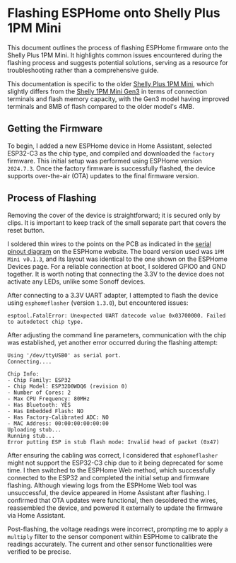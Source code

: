 # Flashing ESPHome onto Shelly Plus 1PM Mini

This document outlines the process of flashing ESPHome firmware onto the Shelly Plus 1PM Mini. It highlights common issues encountered during the flashing process and suggests potential solutions, serving as a resource for troubleshooting rather than a comprehensive guide.

This documentation is specific to the older [Shelly Plus 1PM Mini](https://devices.esphome.io/devices/Shelly-Plus-1PM-Mini), which slightly differs from the [Shelly 1PM Mini Gen3](https://devices.esphome.io/devices/Shelly-1PM-Mini-Gen3) in terms of connection terminals and flash memory capacity, with the Gen3 model having improved terminals and 8MB of flash compared to the older model's 4MB.

## Getting the Firmware
To begin, I added a new ESPHome device in Home Assistant, selected ESP32-C3 as the chip type, and compiled and downloaded the `factory` firmware. This initial setup was performed using ESPHome version `2024.7.3`. Once the factory firmware is successfully flashed, the device supports over-the-air (OTA) updates to the final firmware version.

## Process of Flashing
Removing the cover of the device is straightforward; it is secured only by clips. It is important to keep track of the small separate part that covers the reset button.

I soldered thin wires to the points on the PCB as indicated in the [serial pinout diagram](https://devices.esphome.io/devices/Shelly-Plus-1PM-Mini#serial-pinout) on the ESPHome website. The board version used was `1PM Mini v0.1.3`, and its layout was identical to the one shown on the ESPHome Devices page. For a reliable connection at boot, I soldered GPIO0 and GND together. It is worth noting that connecting the 3.3V to the device does not activate any LEDs, unlike some Sonoff devices.

After connecting to a 3.3V UART adapter, I attempted to flash the device using `esphomeflasher` (version `1.3.0`), but encountered issues:
```
esptool.FatalError: Unexpected UART datecode value 0x03700000. Failed to autodetect chip type.
```

After adjusting the command line parameters, communication with the chip was established, yet another error occurred during the flashing attempt:

```
Using '/dev/ttyUSB0' as serial port.  
Connecting....  
  
Chip Info:  
- Chip Family: ESP32  
- Chip Model: ESP32D0WDQ6 (revision 0)  
- Number of Cores: 2  
- Max CPU Frequency: 80MHz  
- Has Bluetooth: YES  
- Has Embedded Flash: NO  
- Has Factory-Calibrated ADC: NO  
- MAC Address: 00:00:00:00:00:00  
Uploading stub...  
Running stub...  
Error putting ESP in stub flash mode: Invalid head of packet (0x47)
```

After ensuring the cabling was correct, I considered that `esphomeflasher` might not support the ESP32-C3 chip due to it being deprecated for some time. I then switched to the ESPHome Web method, which successfully connected to the ESP32 and completed the initial setup and firmware flashing. Although viewing logs from the ESPHome Web tool was unsuccessful, the device appeared in Home Assistant after flashing. I confirmed that OTA updates were functional, then desoldered the wires, reassembled the device, and powered it externally to update the firmware via Home Assistant.

Post-flashing, the voltage readings were incorrect, prompting me to apply a `multiply` filter to the sensor component within ESPHome to calibrate the readings accurately. The current and other sensor functionalities were verified to be precise.

